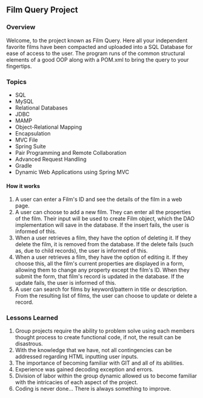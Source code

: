## Film Query Project

### Overview

Welcome, to the project known as Film Query. Here all your independent favorite films
have been compacted and uploaded into a SQL Database for ease of access to the user.
The program runs of the common structural elements of a good OOP along with a POM.xml
to bring the query to your fingertips.

### Topics
* SQL
* MySQL
* Relational Databases
* JDBC
* MAMP
* Object-Relational Mapping
* Encapsulation
* MVC File
* Spring Suite
* Pair Programming and Remote Collaboration
* Advanced Request Handling
* Gradle
* Dynamic Web Applications using Spring MVC


#### How it works

1. A user can enter a Film's ID and see the details of the film in a web page.
2. A user can choose to add a new film. They can enter all the properties of the film. Their input will be used to create Film object, which the DAO implementation will save in the database. If the insert fails, the user is informed of this.
3. When a user retrieves a film, they have the option of deleting it. If they delete the film, it is removed from the database. If the delete fails (such as, due to child records), the user is informed of this.
4. When a user retrieves a film, they have the option of editing it. If they choose this, all the film's current properties are displayed in a form, allowing them to change any property except the film's ID. When they submit the form, that film's record is updated in the database. If the update fails, the user is informed of this.
5. A user can search for films by keyword/pattern in title or description. From the resulting list of films, the user can choose to update or delete a record.

### Lessons Learned
1. Group projects require the ability to problem solve using each members thought process to create functional code, if not,
the result can be disastrous.  
2. With the knowledge that we have, not all contingencies can be addressed regarding HTML inputting user inputs.
3. The importance of becoming familiar with GIT and all of its abilities.
4. Experience was gained decoding exception and errors.
5. Division of labor within the group dynamic allowed us to become familiar with the intricacies of each aspect of the project.
6. Coding is never done... There is always something to improve. 
